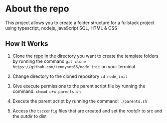 # About the repo

This project allows you to create a folder structure for a fullstack project using typescript, nodejs, javaScript SQL, HTML & CSS

## How It Works

1. Clone the [repo](https://github.com/kennynet66/node_init) in the directory you want to create the template folders by running the command
    `git clone https://github.com/kennynet66/node_init` on your terminal.

2. Change directory to the cloned repository
    `cd node_init`

3. Give execute permissions to the parent script file by running the command:
    `chmod u+x parents.sh`

4. Execute the parent script by running the command:
    `./parents.sh`

5. Access the `tscconfig` files that are created and set the *rootdir* to src and the *outdir* to dist
